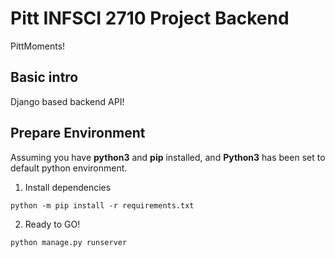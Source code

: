 Pitt INFSCI 2710 Project Backend
===

PittMoments!

## Basic intro

Django based backend API!

## Prepare Environment

Assuming you have **python3** and **pip** installed, and **Python3** has been set to default python environment.

1. Install dependencies

```python -m pip install -r requirements.txt```

2. Ready to GO!

```python manage.py runserver```
